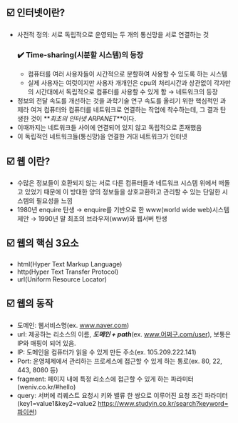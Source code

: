 ## ☑️ 인터넷이란?

- 사전적 정의: 서로 독립적으로 운영되는 두 개의 통신망을 서로 연결하는 것
  ### ✔️ Time-sharing(시분할 시스템)의 등장
  - 컴퓨터를 여러 사용자들이 시간적으로 분할하여 사용할 수 있도록 하는 시스템
  - 실제 사용자는 여럿이지만 사용자 개개인은 cpu의 처리시간과 상관없이 각자만의 시간대에서 독립적으로 컴퓨터를 사용할 수 있게 함 → 네트워크의 등장
- 정보의 전달 속도를 개선하는 것을 과학기술 연구 속도를 올리기 위한 핵심적인 과제라 여겨 컴퓨터와 컴퓨터를 네트워크로 연결하는 작업에 착수하는데, 그 결과 탄생한 것이 **_최초의 인터넷 ARPANET_**이다.
- 이때까지는 네트워크들 사이에 연결되어 있지 않고 독립적으로 존재했음
- 이 독립적인 네트워크들(통신망)을 연결한 거대 네트워크가 인터넷

## ☑️ 웹 이란?

- 수많은 정보들이 호환되지 않는 서로 다른 컴퓨터들과 네트워크 시스템 위에서 떠돌고 있었기 때문에 이 방대한 양의 정보들을 상호교환하고 관리할 수 있는 단일한 시스템의 필요성을 느낌
- 1980년 enquire 탄생 → enquire를 기반으로 한 www(world wide web)시스템 제안 → 1990년 말 최초의 브라우저(www)와 웹서버 탄생

## ☑️ 웹의 핵심 3요소

- html(Hyper Text Markup Language)
- http(Hyper Text Transfer Protocol)
- url(Uniform Resource Locator)

## ☑️ 웹의 동작

- 도메인: 웹서비스명(ex. www.naver.com)
- url: 제공하는 리소스의 이름, **_도메인 + path_**(ex. www.어쩌구.com/user), 보통은 IP와 매핑이 되어 있음.
- IP: 도메인을 컴퓨터가 읽을 수 있게 만든 주소(ex. 105.209.222.141)
- Port: 운영체제에서 관리하는 프로세스에 접근할 수 있게 하는 통로(ex. 80, 22, 443, 8080 등)
- fragment: 페이지 내에 특정 리소스에 접근할 수 있게 하는 파라미터(weniv.co.kr/#hello)
- query: 서버에 리퀘스트 요청시 키와 밸류 한 쌍으로 이루어진 요청 조건 파라미터(key1=value1&key2=value2
  https://www.studyin.co.kr/search?keyword=파이썬)

